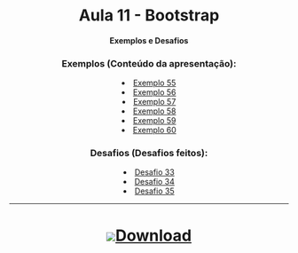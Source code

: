 <h1 align="center">
    Aula 11 - Bootstrap
</h1>

<div align="center">

#### Exemplos e Desafios


### Exemplos (Conteúdo da apresentação):
<div>
    <li><a href="#">Exemplo 55</a></li>
    <li><a href="#">Exemplo 56</a></li>
    <li><a href="#">Exemplo 57</a></li>
    <li><a href="#">Exemplo 58</a></li>
    <li><a href="#">Exemplo 59</a></li>
    <li><a href="#">Exemplo 60</a></li>
</div>


### Desafios (Desafios feitos):
<div>
    <li><a href="#">Desafio 33</a></li>
    <li><a href="#">Desafio 34</a></li>
    <li><a href="#">Desafio 35</a></li>
</div>


<div>

<hr>

<h1 align="center">
    <a href="https://github.com/RenanSN/Aulas-de-JavaScript/releases/download/Aula-12/12.-.Bootstrap.rar"><img src="https://img.icons8.com/wired/34/000000/downloads-folder.png">Download</a>  
</h1>
